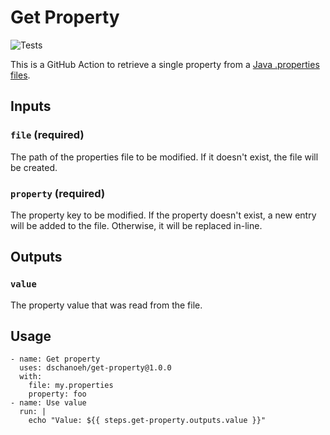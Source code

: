 # Get Property

![Tests](https://github.com/dschanoeh/get-property/actions/workflows/test.yaml/badge.svg)

This is a GitHub Action to retrieve a single property from a [Java .properties files](https://en.wikipedia.org/wiki/.properties).


## Inputs

### `file` (required)
The path of the properties file to be modified.
If it doesn't exist, the file will be created.

### `property` (required)
The property key to be modified. If the property doesn't exist,
a new entry will be added to the file. Otherwise, it will be
replaced in-line.

## Outputs

### `value`
The property value that was read from the file.

## Usage

```
- name: Get property
  uses: dschanoeh/get-property@1.0.0
  with:
    file: my.properties
    property: foo
- name: Use value
  run: |
    echo "Value: ${{ steps.get-property.outputs.value }}"
```
